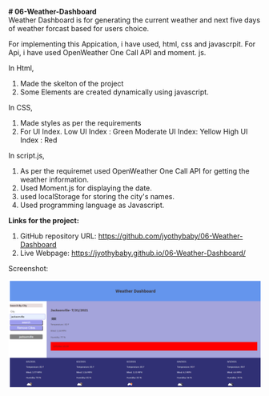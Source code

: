<b># 06-Weather-Dashboard</b><br>
Weather Dashboard is for generating the current weather and next five days of weather forcast based for users choice.

For implementing this Appication, i have used, html, css and javascrpit. For Api, i have used OpenWeather One Call API and moment. js.

In Html,
1. Made the skelton of the project
2. Some Elements are created dynamically using javascript.

In CSS,
1. Made styles as per the requirements
2. For UI Index.
    Low UI Index : Green
    Moderate UI Index: Yellow
    High UI Index : Red
    
In script.js,
1. As per the requiremet used OpenWeather One Call API for getting the weather information.
2. Used Moment.js for displaying the date.
3. used localStorage for storing the city's names.
4. Used programming language as Javascript.

<b>Links for the project:</b><br>

1. GitHub repository URL: https://github.com/jyothybaby/06-Weather-Dashboard
2. Live Webpage:  https://jyothybaby.github.io/06-Weather-Dashboard/

Screenshot:


![screen-1](https://github.com/jyothybaby/06-Weather-Dashboard/blob/main/Screenshots/screenshot.png)<br>
